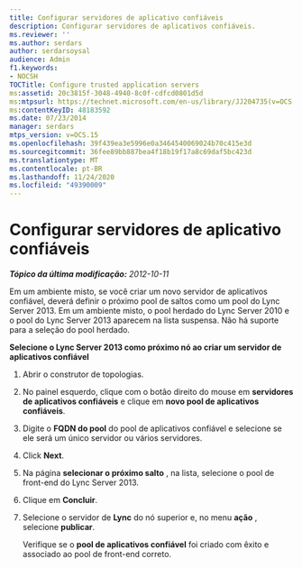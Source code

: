 ```yaml
---
title: Configurar servidores de aplicativo confiáveis
description: Configurar servidores de aplicativos confiáveis.
ms.reviewer: ''
ms.author: serdars
author: serdarsoysal
audience: Admin
f1.keywords:
- NOCSH
TOCTitle: Configure trusted application servers
ms:assetid: 20c3815f-3048-4940-8c0f-cdfcd0801d5d
ms:mtpsurl: https://technet.microsoft.com/en-us/library/JJ204735(v=OCS.15)
ms:contentKeyID: 48183592
ms.date: 07/23/2014
manager: serdars
mtps_version: v=OCS.15
ms.openlocfilehash: 39f439ea3e5996e0a3464540069024b70c415e3d
ms.sourcegitcommit: 36fee89bb887bea4f18b19f17a8c69daf5bc423d
ms.translationtype: MT
ms.contentlocale: pt-BR
ms.lasthandoff: 11/24/2020
ms.locfileid: "49390009"
---
```

# <a name="configure-trusted-application-servers"></a>Configurar servidores de aplicativo confiáveis

<div data-xmlns="http://www.w3.org/1999/xhtml">

<div class="topic" data-xmlns="http://www.w3.org/1999/xhtml" data-msxsl="urn:schemas-microsoft-com:xslt" data-cs="https://msdn.microsoft.com/">

<div data-asp="https://msdn2.microsoft.com/asp">



</div>

<div id="mainSection">

<div id="mainBody">

<span> </span>

_**Tópico da última modificação:** 2012-10-11_

Em um ambiente misto, se você criar um novo servidor de aplicativos confiável, deverá definir o próximo pool de saltos como um pool do Lync Server 2013. Em um ambiente misto, o pool herdado do Lync Server 2010 e o pool do Lync Server 2013 aparecem na lista suspensa. Não há suporte para a seleção do pool herdado.

**Selecione o Lync Server 2013 como próximo nó ao criar um servidor de aplicativos confiável**

1.  Abrir o construtor de topologias.

2.  No painel esquerdo, clique com o botão direito do mouse em **servidores de aplicativos confiáveis** e clique em **novo pool de aplicativos confiáveis**.

3.  Digite o **FQDN do pool** do pool de aplicativos confiável e selecione se ele será um único servidor ou vários servidores.

4.  Click **Next**.

5.  Na página **selecionar o próximo salto** , na lista, selecione o pool de front-end do Lync Server 2013.

6.  Clique em **Concluir**.

7.  Selecione o servidor de **Lync** do nó superior e, no menu **ação** , selecione **publicar**.
    
    Verifique se o **pool de aplicativos confiável** foi criado com êxito e associado ao pool de front-end correto.

</div>

<span> </span>

</div>

</div>

</div>

